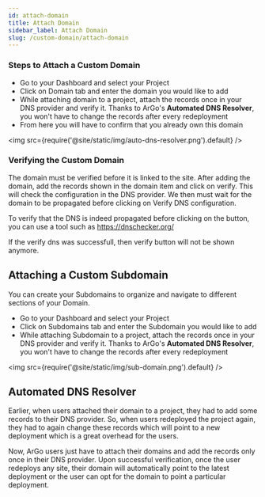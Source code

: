 ```yaml
---
id: attach-domain
title: Attach Domain
sidebar_label: Attach Domain
slug: /custom-domain/attach-domain
---
```


### Steps to Attach a Custom Domain

- Go to your Dashboard and select your Project
- Click on Domain tab and enter the domain you would like to add
- While attaching domain to a project, attach the records once in your DNS provider and verify it. Thanks to ArGo's **Automated DNS Resolver**, you won't have to change the records after every redeployment
- From here you will have to confirm that you already own this domain

<img src={require('@site/static/img/auto-dns-resolver.png').default} />

### Verifying the Custom Domain

The domain must be verified before it is linked to the site. After adding the domain, add the records shown in the domain item and click on verify. This will check the configuration in the DNS provider. We then must wait for the domain to be propagated before clicking on Verify DNS configuration.

To verify that the DNS is indeed propagated before clicking on the button, you can use a tool such as https://dnschecker.org/

If the verify dns was successfull, then verify button will not be shown anymore.


## Attaching a Custom Subdomain

You can create your Subdomains to organize and navigate to different sections of your Domain.

- Go to your Dashboard and select your Project
- Click on Subdomains tab and enter the Subdomain you would like to add
- While attaching Subdomain to a project, attach the records once in your DNS provider and verify it. Thanks to ArGo's **Automated DNS Resolver**, you won't have to change the records after every redeployment

<img src={require('@site/static/img/sub-domain.png').default} />

## Automated DNS Resolver

Earlier, when users attached their domain to a project, they had to add some records to their DNS provider. So, when users redeployed the project again, they had to again change these records which will point to a new deployment which is a great overhead for the users.

Now, ArGo users just have to attach their domains and add the records only once in their DNS provider. Upon successful verification, once the user redeploys any site, their domain will automatically point to the latest deployment or the user can opt for the domain to point a particular deployment.
